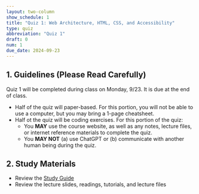 ```yaml
---
layout: two-column
show_schedule: 1
title: "Quiz 1: Web Architecture, HTML, CSS, and Accessibility"
type: quiz
abbreviation: "Quiz 1"
draft: 0
num: 1
due_date: 2024-09-23
---
```


## 1. Guidelines (Please Read Carefully)
Quiz 1 will be completed during class on Monday, 9/23. It is due at the end of class.
* Half of the quiz will paper-based. For this portion, you will not be able to use a computer, but you may bring a 1-page cheatsheet. 
* Half ot the quiz will be coding exercises. For this portion of the quiz:
    * You **MAY** use the course website, as well as any notes, lecture files, or internet reference materials to complete the quiz.
    * You **MAY NOT** (a) use ChatGPT or (b) communicate with another human being during the quiz.

## 2. Study Materials
* Review the <a href="https://docs.google.com/document/d/1iR0Yw6Z1Knf_kwsRRKF91iJP1xTffqzbcybggNXhHIQ/edit?usp=sharing" target="_blank">Study Guide</a>
* Review the lecture slides, readings, tutorials, and lecture files
